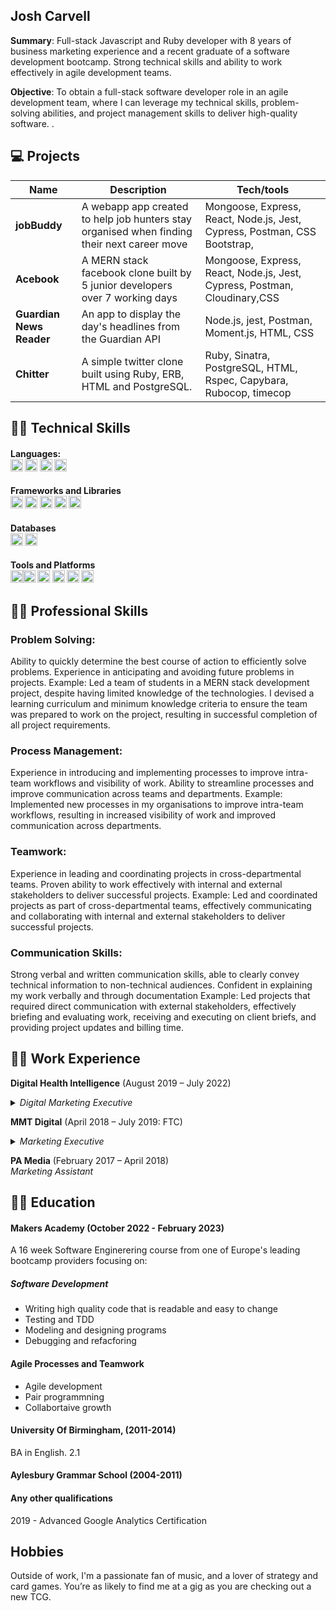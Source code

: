 ## Josh Carvell


**Summary**: Full-stack Javascript and Ruby developer with 8 years of business marketing experience and a recent graduate of a software development bootcamp. Strong technical skills and ability to work effectively in agile development teams.

**Objective**: To obtain a full-stack software developer role in an agile development team, where I can leverage my technical skills, problem-solving abilities, and project management skills to deliver high-quality software. . 


## 💻 Projects

| Name                         | Description                                                                                   | Tech/tools        |
| ---------------------------- | ----------------------------------------------------------------------------------------------| ----------------- |
| **jobBuddy**                  |A webapp app  created to help job hunters stay organised when finding their next career move  | Mongoose, Express, React, Node.js, Jest, Cypress, Postman, CSS Bootstrap,  |
| **Acebook** | A MERN stack facebook clone built by 5 junior developers over 7 working days |Mongoose, Express, React, Node.js, Jest, Cypress, Postman, Cloudinary,CSS         |
| **Guardian News Reader** | An app to display the day's headlines from the Guardian API | Node.js, jest, Postman, Moment.js, HTML, CSS        |
| **Chitter** | A simple twitter clone built using Ruby, ERB, HTML and PostgreSQL.        | Ruby, Sinatra, PostgreSQL, HTML, Rspec, Capybara, Rubocop, timecop

## 🧑‍💻 Technical Skills

#### Languages: <br><img height="20" src="https://img.shields.io/badge/-JavaScript-F7DF1E?logo=JavaScript&logoColor=white" />  <img height="20" src="https://img.shields.io/badge/-Ruby-CC342D?logo=Ruby&logoColor=white" /> <img height="20" src="https://img.shields.io/badge/-HTML-E34F26?logo=HTML5&logoColor=white" />  <img height="20" src="https://img.shields.io/badge/-CSS-1572B6?logo=CSS3&logoColor=white" /> 

#### Frameworks and Libraries <br><img height="20" src="https://img.shields.io/badge/-NodeJS-339933?logo=Node.js&logoColor=white" /> <img height="20" src="https://img.shields.io/badge/-Rails-CC0000?logo=rubyonrails&logocolor=white" /> <img height="20" src="https://img.shields.io/badge/-ReactJs-61DAFB?logo=react&logoColor=white" /> <img height="20" src="https://img.shields.io/badge/-Express-000000?logo=Express&logoColor=white" />  <img height="20" src="https://img.shields.io/badge/-Sinatra-ffffff?logo=rubysinatra&logoColor=000000" />

#### Databases<br><img height="20" src="https://img.shields.io/badge/-MongoDB-47A248?logo=MongoDB&logoColor=white" /> <img height="20" src="https://img.shields.io/badge/-PostgreSQL-4169E1?logo=PostgreSQL&logoColor=white" />

#### Tools and Platforms <br><img height="20" src="https://img.shields.io/badge/-Postman-FF6C37?logo=postman&logoColor=ffffff" /><img height="20" src="https://img.shields.io/badge/-ESLint-4B32C3?logo=ESLint&logoColor=white" /> <img height="20" src="https://img.shields.io/badge/-Jest-C21325?logo=Jest&logoColor=white" /> <img height="20" src="https://img.shields.io/badge/-RSpec-CC342D?logo=Ruby&logoColor=white" /> <img height="20" src="https://img.shields.io/badge/-Git-F05032?logo=Git&logoColor=white" /> <img height="20" src="https://img.shields.io/badge/-Rubocop-ffffff?logo=RuboCop&logoColor=000000" /> 

## 👨‍🎓 Professional Skills 
### Problem Solving:
Ability to quickly determine the best course of action to efficiently solve problems.
Experience in anticipating and avoiding future problems in projects.
Example: Led a team of students in a MERN stack development project, despite having limited knowledge of the technologies. I devised a learning curriculum and minimum knowledge criteria to ensure the team was prepared to work on the project, resulting in successful completion of all project requirements.

### Process Management:
Experience in introducing and implementing processes to improve intra-team workflows and visibility of work.
Ability to streamline processes and improve communication across teams and departments.
Example: Implemented new processes in my organisations to improve intra-team workflows, resulting in increased visibility of work and improved communication across departments.

### Teamwork:
Experience in leading and coordinating projects in cross-departmental teams.
Proven ability to work effectively with internal and external stakeholders to deliver successful projects.
Example: Led and coordinated projects as part of cross-departmental teams, effectively communicating and collaborating with internal and external stakeholders to deliver successful projects.

### Communication Skills:
Strong verbal and written communication skills, able to clearly convey technical information to non-technical audiences.
Confident in explaining my work verbally and through documentation
Example: Led projects that required direct communication with external stakeholders, effectively briefing and evaluating work, receiving and executing on client briefs, and providing project updates and billing time.


## 🧑‍💼 Work Experience

**Digital Health Intelligence** (August 2019 – July 2022) 
<details>
<summary> 
<em>Digital Marketing Executive</em>
</summary> 

* Delivered audience acquisition activities for Digital Health’s main news website, events, and community networks through cross-channel digital marketing
* Oversaw the planning, production, and delivery of email marketing campaigns to increase traffic and leads
* Generated marketing leads for the sales team through multi channel marketing campaigns across three separate lines of business
* Created, co-ordinated and disseminated marketing collateral across digital channels to support lead generation
* Developed and executed  the marketing plan and all campaigns for the company’s annual pitch competition
* Created, managed and maintained event marketing websites using Wordpress, creating and updating content alongside designers and developers
* Organised the creation of event marketing brochures to support lead nurturing, writing marketing copy and overseeing the design process with an external designer
* Oversaw the overall marketing schedule, including planning, creating and scheduling email campaigns, display ads, and social media campaigns
* Created, managed and implemented a cohesive marketing data strategy
* Developed new marketing lists and audience segments using CRM data
* Tracked the impact of all marketing activity, providing weekly web analytics and marketing KPI reports before analysing them to recommend improvements to campaigns
* Led the marketing function for a new community hub for the FutureNHS platform, creating and executing the digital marketing strategy for NHSX

</details>

**MMT Digital** (April 2018 – July 2019: FTC)
<details>
<summary> 
<em> Marketing Executive </em>
</summary>

* Responsible for email marketing campaigns and the creation of quarterly newsletters 
* Managed the companies CMS, creating and editing landing pages and blog posts 
* Liaised with project teams to write award entries and liaised with organisers to secure judging spots for colleagues
* Led the development, promotion and execution of marketing webinars
* Oversaw the SEO overhaul of the company website, working with a digital strategist to research, create and update metadata for key pages
* Responsible for the conception, writing, editing, proofreading and delivery of marketing copy for internal and external audiences
* Project managed the partner programme of our key solutions provider, organising tasks and securing resource  
* Created the company’s social media strategy and posted engaging and professional content
* Managed the marketing budget, overseeing expenditure and reporting to finance
* Oversaw the creation and maintenance of client CRM data, resourcing briefing and managing administrative support 
* Developed and managed company case studies, presentations and brand assets 
* Responsible for briefing and signing off marketing work with internal and external designers 

</details>

**PA Media** (February 2017 – April 2018)  
_Marketing Assistant_


## 👨‍🎓 Education

#### Makers Academy (October 2022 - February 2023)

A 16 week Software Enginerering course from one of Europe's leading bootcamp providers focusing on:

##### Software Development

- Writing high quality code that is readable and easy to change 
- Testing and TDD
- Modeling and designing programs
- Debugging and refacforing

#### Agile Processes and Teamwork

* Agile development
* Pair programmning
* Collabortaive growth


#### University Of Birmingham, (2011-2014)

BA in English. 2.1 

#### Aylesbury Grammar School (2004-2011)


#### Any other qualifications

2019 - Advanced Google Analytics Certification 

## Hobbies

Outside of work, I'm a passionate fan of music, and a lover of strategy and card games. You’re as likely to find me at a gig as you are checking out a new TCG. 
